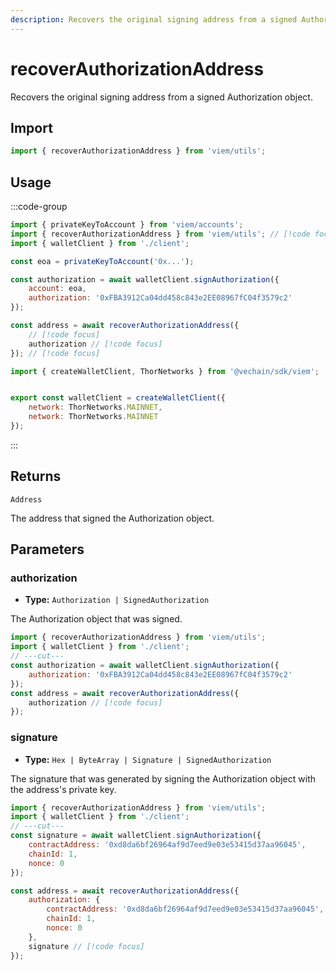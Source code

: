 ```yaml
---
description: Recovers the original signing address from a signed Authorization object.
---
```


# recoverAuthorizationAddress

Recovers the original signing address from a signed Authorization object.

## Import

```js twoslash
import { recoverAuthorizationAddress } from 'viem/utils';
```

## Usage

:::code-group

```js twoslash [example.ts]
import { privateKeyToAccount } from 'viem/accounts';
import { recoverAuthorizationAddress } from 'viem/utils'; // [!code focus]
import { walletClient } from './client';

const eoa = privateKeyToAccount('0x...');

const authorization = await walletClient.signAuthorization({
    account: eoa,
    authorization: '0xFBA3912Ca04dd458c843e2EE08967fC04f3579c2'
});

const address = await recoverAuthorizationAddress({
    // [!code focus]
    authorization // [!code focus]
}); // [!code focus]
```

```js twoslash [client.ts] filename="client.ts"
import { createWalletClient, ThorNetworks } from '@vechain/sdk/viem';


export const walletClient = createWalletClient({
    network: ThorNetworks.MAINNET,
    network: ThorNetworks.MAINNET
});
```

:::

## Returns

`Address`

The address that signed the Authorization object.

## Parameters

### authorization

- **Type:** `Authorization | SignedAuthorization`

The Authorization object that was signed.

```js twoslash
import { recoverAuthorizationAddress } from 'viem/utils';
import { walletClient } from './client';
// ---cut---
const authorization = await walletClient.signAuthorization({
    authorization: '0xFBA3912Ca04dd458c843e2EE08967fC04f3579c2'
});
const address = await recoverAuthorizationAddress({
    authorization // [!code focus]
});
```

### signature

- **Type:** `Hex | ByteArray | Signature | SignedAuthorization`

The signature that was generated by signing the Authorization object with the address's private key.

```js twoslash
import { recoverAuthorizationAddress } from 'viem/utils';
import { walletClient } from './client';
// ---cut---
const signature = await walletClient.signAuthorization({
    contractAddress: '0xd8da6bf26964af9d7eed9e03e53415d37aa96045',
    chainId: 1,
    nonce: 0
});

const address = await recoverAuthorizationAddress({
    authorization: {
        contractAddress: '0xd8da6bf26964af9d7eed9e03e53415d37aa96045',
        chainId: 1,
        nonce: 0
    },
    signature // [!code focus]
});
```
